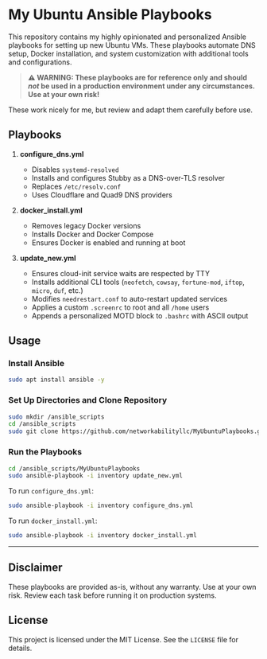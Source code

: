 # My Ubuntu Ansible Playbooks

This repository contains my highly opinionated and personalized Ansible playbooks for setting up new Ubuntu VMs. These playbooks automate DNS setup, Docker installation, and system customization with additional tools and configurations.

> **:warning: WARNING: These playbooks are for reference only and should _not_ be used in a production environment under any circumstances. Use at your own risk!**

These work nicely for me, but review and adapt them carefully before use.

## Playbooks

1. **configure_dns.yml**  
    - Disables `systemd-resolved`  
    - Installs and configures Stubby as a DNS-over-TLS resolver  
    - Replaces `/etc/resolv.conf`  
    - Uses Cloudflare and Quad9 DNS providers  

2. **docker_install.yml**  
    - Removes legacy Docker versions  
    - Installs Docker and Docker Compose  
    - Ensures Docker is enabled and running at boot  

3. **update_new.yml**  
    - Ensures cloud-init service waits are respected by TTY  
    - Installs additional CLI tools (`neofetch`, `cowsay`, `fortune-mod`, `iftop`, `micro`, `duf`, etc.)  
    - Modifies `needrestart.conf` to auto-restart updated services  
    - Applies a custom `.screenrc` to root and all `/home` users  
    - Appends a personalized MOTD block to `.bashrc` with ASCII output  

## Usage

### Install Ansible

```bash
sudo apt install ansible -y
```

### Set Up Directories and Clone Repository

```bash
sudo mkdir /ansible_scripts
cd /ansible_scripts
sudo git clone https://github.com/networkabilityllc/MyUbuntuPlaybooks.git
```

### Run the Playbooks

```bash
cd /ansible_scripts/MyUbuntuPlaybooks
sudo ansible-playbook -i inventory update_new.yml
```

To run `configure_dns.yml`:
```bash
sudo ansible-playbook -i inventory configure_dns.yml
```

To run `docker_install.yml`:
```bash
sudo ansible-playbook -i inventory docker_install.yml
```

---

## Disclaimer

These playbooks are provided as-is, without any warranty. Use at your own risk. Review each task before running it on production systems.

## License

This project is licensed under the MIT License. See the `LICENSE` file for details.
